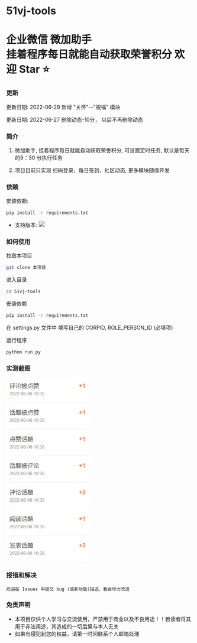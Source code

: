 # 51vj-tools
企业微信 微加助手  
挂着程序每日就能自动获取荣誉积分 欢迎 Star ⭐
=======
### 更新
更新日期: 2022-06-29
新增 "关怀"--"祝福" 模块


更新日期: 2022-06-27
删除动态-10分， 以后不再删除动态

### 简介

1. 微加助手, 挂着程序每日就能自动获取荣誉积分, 可设置定时任务, 默认是每天的9：30 分执行任务

2. 项目目前只实现 扫码登录，每日签到，社区动态, 更多模块随缘开发

### 依赖

安装依赖: 
```bash
pip install -r requirements.txt
```

* 支持版本: ![](https://img.shields.io/badge/Python-3.0+-blue.svg)


### 如何使用
拉取本项目
```bash
git clone 本项目
```
进入目录
```bash
cd 51vj-tools
```
安装依赖
```bash
pip install -r requirements.txt
```

在 settings.py 文件中 填写自己的 CORPID, ROLE_PERSON_ID (必填项)

运行程序
```bash
python run.py
```


### 实测截图

![图片标题](https://github.com/aiden2048/51vj-tools/blob/main/images/%E6%90%9C%E7%8B%97%E6%88%AA%E5%9B%BE20220606113410.png)


### 报错和解决

    欢迎在 Issues 中提交 bug (或新功能)描述，我会尽力改进


### 免责声明
* 本项目仅供个人学习与交流使用，严禁用于商业以及不良用途！！若读者将其用于非法用途，其造成的一切后果与本人无关
* 如果有侵犯到您的权益，请第一时间联系个人邮箱处理

